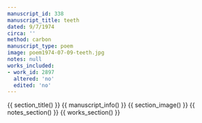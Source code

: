 ```yaml
---
manuscript_id: 338
manuscript_title: teeth
dated: 9/7/1974
circa: ''
method: carbon
manuscript_type: poem
image: poem1974-07-09-teeth.jpg
notes: null
works_included:
- work_id: 2897
  altered: 'no'
  edited: 'no'
---
```


{{ section_title() }}
{{ manuscript_info() }}
{{ section_image() }}
{{ notes_section() }}
{{ works_section() }}
